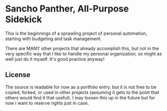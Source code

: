# Sancho Panther, All-Purpose Sidekick

This is the beginnings of a sprawling project of personal automation, starting with budgeting and task management.

There are MANY other projects that already accomplish this, but not in the very specific way that I like to handle my personal organization, so might as well just do it myself.  It's good practice anyway!

## License

The source is readable for now as a portfolio entry, but it is not free to be copied, forked, or used in other projects (assuming it gets to the point that others would find it that useful).  I may loosen this up in the future but for now I want to reserve rights just in case.
